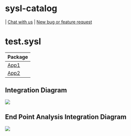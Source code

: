 # sysl-catalog

 | [Chat with us]() | [New bug or feature request]()
# test.sysl

| Package |
----|
[App1](App1/README.md)|
[App2](App2/README.md)|

## Integration Diagram
<img src="integration.svg">

## End Point Analysis Integration Diagram
<img src="integrationepa.svg">

